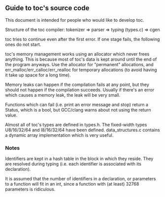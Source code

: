 ## Guide to toc's source code

This document is intended for people who would like to develop toc.

Structure of the toc compiler:
tokenizer => parser => typing (types.c) => cgen 

toc tries to continue even after the first error. 
If one stage fails, the following ones do not
start.

toc's memory management works using an allocator which never frees anything.
This is because most of toc's data is kept around until the end of the program anyways.
Use the allocator for "permanent" allocations, and err\_malloc/err\_calloc/err\_realloc for temporary
allocations (to avoid having it take up space for a long time).

Memory leaks can happen if the compilation fails at any point, but they
should not happen if the compilation succeeds. Usually if there's an error
which causes a memory leak, the leak will be very small.

Functions which can fail (i.e. print an error message and stop) return a Status,
which is a bool, but GCC/clang warns about not using the return value.

Almost all of toc's types are defined in types.h.
The fixed-width types U8/16/32/64 and I8/16/32/64 have been defined.
data\_structures.c contains a dynamic array implementation which is very useful.

### Notes

Identifiers are kept in a hash table in the block in which they reside.
They are resolved during typing (i.e. each identifier is associated with its
declaration).

It is assumed that the number of identifiers in a declaration, or parameters to a function
will fit in an int, since a function with (at least) 32768 parameters is ridiculous.

